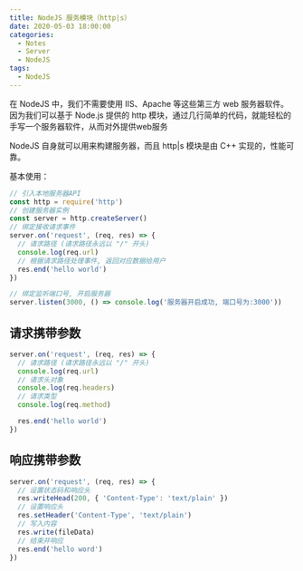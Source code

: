 ```yaml
---
title: NodeJS 服务模块（http|s）
date: 2020-05-03 18:00:00
categories:
  - Notes
  - Server
  - NodeJS
tags: 
  - NodeJS
---
```


在 NodeJS 中，我们不需要使用 IIS、Apache 等这些第三方 web 服务器软件。因为我们可以基于 Node.js 提供的 http 模块，通过几行简单的代码，就能轻松的手写一个服务器软件，从而对外提供web服务

NodeJS 自身就可以用来构建服务器，而且 http|s 模块是由 C++ 实现的，性能可靠。

<!-- more -->

基本使用：

~~~js
// 引入本地服务器API
const http = require('http')
// 创建服务器实例
const server = http.createServer()
// 绑定接收请求事件
server.on('request', (req, res) => {
  // 请求路径 (请求路径永远以 "/" 开头)
  console.log(req.url)
  // 根据请求路径处理事件, 返回对应数据给用户
  res.end('hello world')
})

// 绑定监听端口号, 开启服务器
server.listen(3000, () => console.log('服务器开启成功, 端口号为:3000'))
~~~

## 请求携带参数

~~~js
server.on('request', (req, res) => {
  // 请求路径 (请求路径永远以 "/" 开头)
  console.log(req.url)
  // 请求头对象
  console.log(req.headers)
  // 请求类型
  console.log(req.method)

  res.end('hello world')
})
~~~

## 响应携带参数

~~~js
server.on('request', (req, res) => {
  // 设置状态码和响应头
  res.writeHead(200, { 'Content-Type': 'text/plain' })
  // 设置响应头
  res.setHeader('Content-Type', 'text/plain')
  // 写入内容
  res.write(fileData)
  // 结束并响应
  res.end('hello word')
})
~~~

